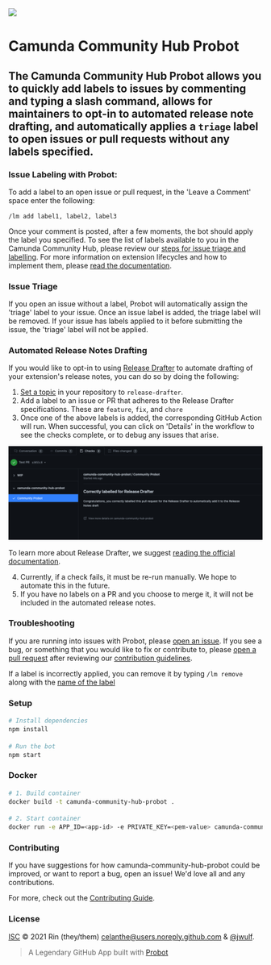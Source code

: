 <img src="https://img.shields.io/badge/Lifecycle-Proof%20of%20Concept-blueviolet">

# Camunda Community Hub Probot

## The Camunda Community Hub Probot allows you to quickly add labels to issues by commenting and typing a slash command, allows for maintainers to opt-in to automated release note drafting, and automatically applies a <code>triage</code> label to open issues or pull requests without any labels specified. 

### Issue Labeling with Probot:

To add a label to an open issue or pull request, in the 'Leave a Comment' space enter the following:

```
/lm add label1, label2, label3
```

Once your comment is posted, after a few moments, the bot should apply the label you specified. To see the list of labels available to you in the Camunda Community Hub, please review our [steps for issue triage and labelling](https://github.com/camunda-community-hub/community/blob/main/issue-triage.md). For more information on extension lifecycles and how to implement them, please [read the documentation](https://github.com/camunda-community-hub/community/blob/main/extension-lifecycle.md).

### Issue Triage 

If you open an issue without a label, Probot will automatically assign the 'triage' label to your issue. Once an issue label is added, the triage label will be removed. If your issue has labels applied to it before submitting the issue, the 'triage' label will not be applied.

### Automated Release Notes Drafting

If you would like to opt-in to using [Release Drafter](https://github.com/release-drafter/release-drafter) to automate drafting of your extension's release notes, you can do so by doing the following:

1. [Set a topic](https://docs.github.com/en/github/administering-a-repository/managing-repository-settings/classifying-your-repository-with-topics) in your repository to <code>release-drafter</code>.
2. Add a label to an issue or PR that adheres to the Release Drafter specifications. These are <code>feature</code>, <code>fix</code>, and <code>chore</code>
3. Once one of the above labels is added, the corresponding GitHub Action will run. When successful, you can click on 'Details' in the workflow to see the checks complete, or to debug any issues that arise.

<img src="https://github.com/camunda-community-hub/camunda-community-hub-probot/blob/main/assets/Release%20Drafter%20Checks.png">

To learn more about Release Drafter, we suggest [reading the official documentation](https://github.com/release-drafter/release-drafter).

4. Currently, if a check fails, it must be re-run manually. We hope to automate this in the future.
5. If you have no labels on a PR and you choose to merge it, it will not be included in the automated release notes.

### Troubleshooting

If you are running into issues with Probot, please [open an issue](https://github.com/camunda-community-hub/camunda-community-hub-probot/issues). If you see a bug, or something that you would like to fix or contribute to, please [open a pull request](https://github.com/camunda-community-hub/camunda-community-hub-probot/pulls) after reviewing our [contribution guidelines](https://github.com/camunda-community-hub/camunda-community-hub-probot/blob/main/CONTRIBUTING.md).

If a label is incorrectly applied, you can remove it by typing <code>/lm remove</code> along with the [name of the label](https://github.com/camunda-community-hub/camunda-community-hub-probot/labels)

### Setup

```sh
# Install dependencies
npm install

# Run the bot
npm start
```

### Docker

```sh
# 1. Build container
docker build -t camunda-community-hub-probot .

# 2. Start container
docker run -e APP_ID=<app-id> -e PRIVATE_KEY=<pem-value> camunda-community-hub-probot
```

### Contributing

If you have suggestions for how camunda-community-hub-probot could be improved, or want to report a bug, open an issue! We'd love all and any contributions.

For more, check out the [Contributing Guide](CONTRIBUTING.md).

### License

[ISC](LICENSE) © 2021 Rin (they/them) <celanthe@users.noreply.github.com> & [@jwulf](https://github.com/jwulf).

> A Legendary GitHub App built with [Probot](https://github.com/probot/probot) 
